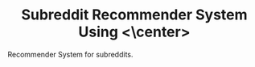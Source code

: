 # <center>Subreddit Recommender System Using <Recommender Algorithm><\center>
Recommender System for subreddits.
